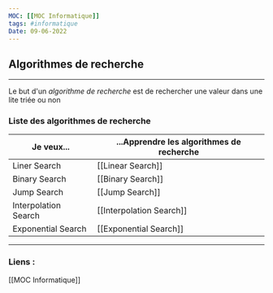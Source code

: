 ```yaml
---
MOC: [[MOC Informatique]]
tags: #informatique
Date: 09-06-2022
---
```


## Algorithmes de recherche

---

Le but d'un *algorithme de recherche* est de rechercher une valeur dans une lite triée ou non

### Liste des algorithmes de recherche


| Je veux...           | ...Apprendre les algorithmes de recherche |
| -------------------- | ----------------------------------------- |
| Liner Search         | [[Linear Search]]                         |
| Binary Search        | [[Binary Search]]                         |
| Jump Search          | [[Jump Search]]                           |
| Interpolation Search | [[Interpolation Search]]                  |
| Exponential Search   | [[Exponential Search]]                    | 


---
### Liens :

[[MOC Informatique]]